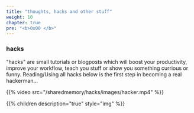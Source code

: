 ```yaml
---
title: "thoughts, hacks and other stuff"
weight: 10
chapter: true
pre: "<b>0x00 </b>"
---
```


### hacks

"hacks" are small tutorials or blogposts which will boost your productivity, improve your workflow, teach you stuff or show you something currious or funny. Reading/Using all hacks below is the first step in becoming a real hackerman...

{{% video src="/sharedmemory/hacks/images/hacker.mp4" %}}

{{% children description="true" style="img" %}}

